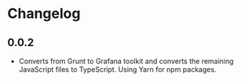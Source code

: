 # Changelog

## 0.0.2

- Converts from Grunt to Grafana toolkit and converts the remaining JavaScript files to TypeScript. Using Yarn for npm packages.
